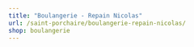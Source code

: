 ```yaml
---
title: "Boulangerie - Repain Nicolas"
url: /saint-porchaire/boulangerie-repain-nicolas/
shop: boulangerie
---
```

